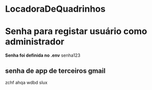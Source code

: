 # LocadoraDeQuadrinhos

# Senha para registar usuário como administrador

**Senha foi definida no .env**
senha123

## senha de app de terceiros gmail

zchf ahqa wdbd slux
